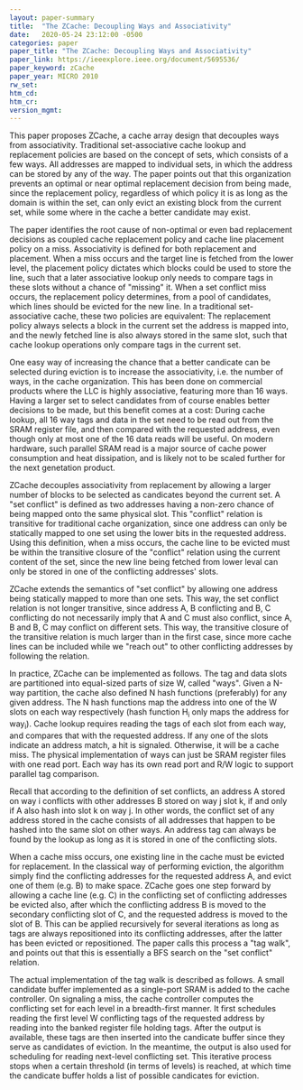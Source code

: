 ```yaml
---
layout: paper-summary
title:  "The ZCache: Decoupling Ways and Associativity"
date:   2020-05-24 23:12:00 -0500
categories: paper
paper_title: "The ZCache: Decoupling Ways and Associativity"
paper_link: https://ieeexplore.ieee.org/document/5695536/
paper_keyword: zCache
paper_year: MICRO 2010
rw_set:
htm_cd:
htm_cr:
version_mgmt:
---
```


This paper proposes ZCache, a cache array design that decouples ways from associativity. Traditional set-associative 
cache lookup and replacement policies are based on the concept of sets, which consists of a few ways. All addresses
are mapped to individual sets, in which the address can be stored by any of the way. The paper points out that
this organization prevents an optimal or near optimal replacement decision from being made, since the replacement policy,
regardless of which policy it is as long as the domain is within the set, can only evict an existing block from the 
current set, while some where in the cache a better candidate may exist. 

The paper identifies the root cause of non-optimal or even bad replacement decisions as coupled cache replacement policy
and cache line placement policy on a miss. Associativity is defined for both replacement and placement. When a miss occurs
and the target line is fetched from the lower level, the placement policy dictates which blocks could be used to store
the line, such that a later associative lookup only needs to compare tags in these slots without a chance of "missing" it. 
When a set conflict miss occurs, the replacement policy determines, from a pool of candidates, which lines 
should be evicted for the new line. In a traditional set-associative cache, these two policies are equivalent: The 
replacement policy always selects a block in the current set the address is mapped into, and the newly fetched line 
is also always stored in the same slot, such that cache lookup operations only compare tags in the current set. 

One easy way of increasing the chance that a better candicate can be selected during eviction is to increase the 
associativity, i.e. the number of ways, in the cache organization. This has been done on commercial products where
the LLC is highly associative, featuring more than 16 ways. Having a larger set to select candidates from of course 
enables better decisions to be made, but this benefit comes at a cost: 
During cache lookup, all 16 way tags and data in the set need to be read out from the SRAM register file, 
and then compared with the requested address, even though only at most one of the 16 data reads will be useful. 
On modern hardware, such parallel SRAM read is a major source of cache power consumption and heat
dissipation, and is likely not to be scaled further for the next genetation product. 

ZCache decouples associativity from replacement by allowing a larger number of blocks to be selected as candicates beyond
the current set. A "set conflict" is defined as two addresses having a non-zero chance of being mapped 
onto the same physical slot. This "conflict" relation is transitive for traditional cache organization, since one address
can only be statically mapped to one set using the lower bits in the requested address. 
Using this definition, when a miss occurs, the cache line to be evicted must be within the transitive closure of the 
"conflict" relation using the current content of the set, since the new line being fetched from lower leval can only
be stored in one of the conflicting addresses' slots.

ZCache extends the semantics of "set conflict" by allowing one address being statically mapped to more than one sets. This
way, the set conflict relation is not longer transitive, since address A, B conflicting and  B, C conflicting do not 
necessarily imply that A and C must also conflict, since A, B and B, C may conflict on different sets. This way, the 
transitive closure of the transitive relation is much larger than in the first case, since more cache lines can be included
while we "reach out" to other conflicting addresses by following the relation.

In practice, ZCache can be implemented as follows. The tag and data slots are partitioned into equal-sized parts of size W, 
called "ways". Given a N-way partition, the cache also defined N hash functions (preferably) for any given address.
The N hash functions map the address into one of the W slots on each way respectively (hash function H<sub>i</sub> only 
maps the address for way<sub>i</sub>). Cache lookup requires reading the tags of each slot from each way, and compares 
that with the requested address. If any one of the slots indicate an address match, a hit is signaled. Otherwise, it will 
be a cache miss. The physical implementation of ways can just be SRAM register files with one read port. Each way has its 
own read port and R/W logic to support parallel tag comparison.

Recall that according to the definition of set conflicts, an address A stored on way i conflicts with other addresses B
stored on way j slot k, if and only if A also hash into slot k on way j. In other words, the conflict set of any address
stored in the cache consists of all addresses that happen to be hashed into the same slot on other ways. An address tag
can always be found by the lookup as long as it is stored in one of the conflicting slots. 

When a cache miss occurs, one existing line in the cache must be evicted for replacement. In the classical way of performing 
eviction, the algorithm simply find the conflicting addresses for the requested address A, and evict one of 
them (e.g. B) to make space. ZCache goes one step forward by allowing a cache line (e.g. C) in the conflicting set of 
conflicting addresses be evicted also, after which the conflicting address B is moved to the secondary conflicting slot of
C, and the requested address is moved to the slot of B. This can be applied recursively for several iterations as long 
as tags are always repositioned into its conflicting addresses, after the latter has been evicted or repositioned.
The paper calls this process a "tag walk", and points out that this is essentially a BFS search on the "set conflict"
relation.

The actual implementation of the tag walk is described as follows. A small candidate buffer implemented as a single-port
SRAM is added to the cache controller. On signaling a miss, the cache controller computes the conflicting set for 
each level in a breadth-first manner. It first schedules reading the first level W conflicting tags of the requested 
address by reading into the banked register file holding tags. After the output is available, these tags are then 
inserted into the candicate buffer since they serve as candidates of eviction. In the meantime, the output is also
used for scheduling for reading next-level conflicting set. This iterative process stops when a certain threshold 
(in terms of levels) is reached, at which time the candicate buffer holds a list of possible candicates for eviction. 


